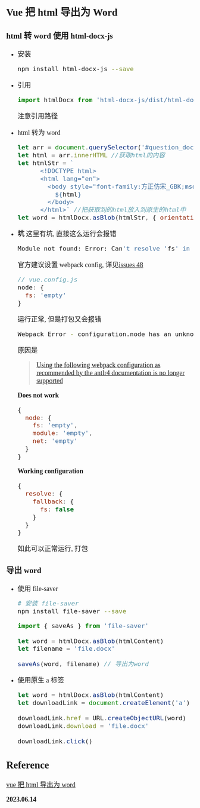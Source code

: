<font size=4 face='楷体'>

## Vue 把 html 导出为 Word

### html 转 word 使用 html-docx-js

- 安装
  ```bash
  npm install html-docx-js --save
  ```
- 引用
  ```js
  import htmlDocx from 'html-docx-js/dist/html-docx'
  ```
  注意引用路径
- html 转为 word
  ```js
  let arr = document.querySelector('#question_doc') //获取dom
  let html = arr.innerHTML //获取html的内容
  let htmlStr = `
        <!DOCTYPE html>
        <html lang="en">
          <body style="font-family:方正仿宋_GBK;mso-ascii-font-family:'Times New Roman';">
            ${html}
          </body>
        </html>` //把获取到的html放入到原生的html中
  let word = htmlDocx.asBlob(htmlStr, { orientation: 'landscape' })
  ```
- **坑**
  这里有坑, 直接这么运行会报错

  ```bash
  Module not found: Error: Can't resolve 'fs' in 'node_modules\html-docx-js\build
  ```

  官方建议设置 webpack config, 详见[issues 48](https://github.com/evidenceprime/html-docx-js/issues/48)

  ```js
  // vue.config.js
  node: {
    fs: 'empty'
  }
  ```

  运行正常, 但是打包又会报错

  ```bash
  Webpack Error - configuration.node has an unknown property 'fs'
  ```

  原因是

  > [Using the following webpack configuration as recommended by the antlr4 documentation is no longer supported](https://stackoverflow.com/questions/64361940)

  **Does not work**

  ```js
  {
    node: {
      fs: 'empty',
      module: 'empty',
      net: 'empty'
    }
  }
  ```

  **Working configuration**

  ```js
  {
    resolve: {
      fallback: {
        fs: false
      }
    }
  }
  ```

  如此可以正常运行, 打包

### 导出 word

- 使用 file-saver

  ```bash
  # 安装 file-saver
  npm install file-saver --save
  ```

  ```js
  import { saveAs } from 'file-saver'

  let word = htmlDocx.asBlob(htmlContent)
  let filename = 'file.docx'

  saveAs(word, filename) // 导出为word
  ```

- 使用原生 a 标签

  ```js
  let word = htmlDocx.asBlob(htmlContent)
  let downloadLink = document.createElement('a')

  downloadLink.href = URL.createObjectURL(word)
  downloadLink.download = 'file.docx'

  downloadLink.click()
  ```

## Reference

[vue 把 html 导出为 word](https://blog.csdn.net/m0_47408822/article/details/121099257)

**2023.06.14**

